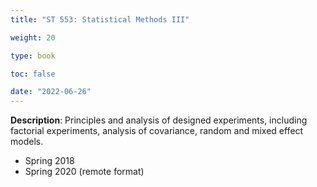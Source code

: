 ```yaml
---
title: "ST 553: Statistical Methods III"

weight: 20

type: book

toc: false

date: "2022-06-26"
---
```


**Description**: Principles and analysis of designed experiments, including factorial experiments, analysis of covariance, random and mixed effect models.

- Spring 2018
- Spring 2020 (remote format)
